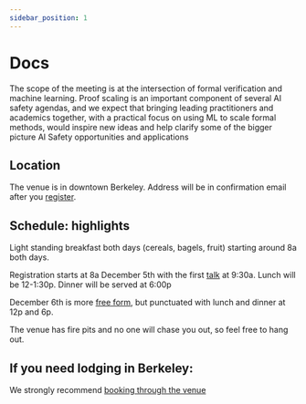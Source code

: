 ```yaml
---
sidebar_position: 1
---
```


# Docs

The scope of the meeting is at the intersection of formal verification and machine learning. Proof scaling is an important component of several AI safety agendas, and we expect that bringing leading practitioners and academics together, with a practical focus on using ML to scale formal methods, would inspire new ideas and help clarify some of the bigger picture AI Safety opportunities and applications

## Location

The venue is in downtown Berkeley. Address will be in confirmation email after you [register](https://forms.gle/YU6eXCRKofFGiLKfA). 

## Schedule: highlights

Light standing breakfast both days (cereals, bagels, fruit) starting around 8a both days.

Registration starts at 8a December 5th with the first [talk](talks) at 9:30a. Lunch will be 12-1:30p. Dinner will be served at 6:00p

December 6th is more [free form](hackathon), but punctuated with lunch and dinner at 12p and 6p. 

The venue has fire pits and no one will chase you out, so feel free to hang out.

## If you need lodging in Berkeley:

We strongly recommend [booking through the venue](https://www.havenbookings.space/events/eternal-september)
